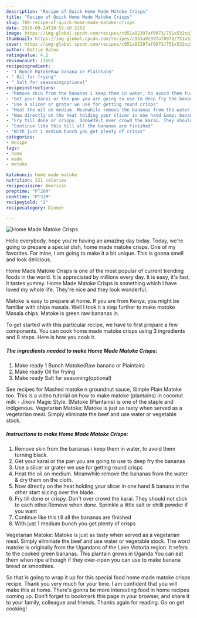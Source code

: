 ```yaml
---
description: "Recipe of Quick Home Made Matoke Crisps"
title: "Recipe of Quick Home Made Matoke Crisps"
slug: 780-recipe-of-quick-home-made-matoke-crisps
date: 2020-09-24T20:52:10.226Z
image: https://img-global.cpcdn.com/recipes/c951a92397af0973/751x532cq70/home-made-matoke-crisps-recipe-main-photo.jpg
thumbnail: https://img-global.cpcdn.com/recipes/c951a92397af0973/751x532cq70/home-made-matoke-crisps-recipe-main-photo.jpg
cover: https://img-global.cpcdn.com/recipes/c951a92397af0973/751x532cq70/home-made-matoke-crisps-recipe-main-photo.jpg
author: Bettie Bates
ratingvalue: 4.2
reviewcount: 11661
recipeingredient:
- "1 Bunch MatokeRaw banana or Plaintain"
- " Oil for frying"
- " Salt for seasoningoptional"
recipeinstructions:
- "Remove skin from the bananas i keep them in water, to avoid them turning black."
- "Get your karai or the pan you are going to use to deep fry the bananas"
- "Use a slicer or grater we use for getting round crisps"
- "Heat the oil on medium. Meanwhile remove the bananas from the water &amp; dry them on the cloth."
- "Now directly on the heat holding your slicer in one hand &amp; banana in the other start slicing over the blade."
- "Fry till done or crispy. Don&#39;t over crowd the karai. They should not stick to each other.Remove when done. Sprinkle a little salt or chilli powder if you want"
- "Continue like this till all the bananas are finished"
- "With just 1 medium bunch you get plenty of crisps"
categories:
- Recipe
tags:
- home
- made
- matoke

katakunci: home made matoke 
nutrition: 221 calories
recipecuisine: American
preptime: "PT26M"
cooktime: "PT31M"
recipeyield: "2"
recipecategory: Dinner

---
```



![Home Made Matoke Crisps](https://img-global.cpcdn.com/recipes/c951a92397af0973/751x532cq70/home-made-matoke-crisps-recipe-main-photo.jpg)

Hello everybody, hope you're having an amazing day today. Today, we're going to prepare a special dish, home made matoke crisps. One of my favorites. For mine, I am going to make it a bit unique. This is gonna smell and look delicious.

Home Made Matoke Crisps is one of the most popular of current trending foods in the world. It is appreciated by millions every day. It is easy, it's fast, it tastes yummy. Home Made Matoke Crisps is something which I have loved my whole life. They're nice and they look wonderful.

Matoke is easy to prepare at home. If you are from Kenya, you might be familiar with chips masala. Well I took it a step further to make matoke Masala chips. Matoke is green raw bananas in.


To get started with this particular recipe, we have to first prepare a few components. You can cook home made matoke crisps using 3 ingredients and 8 steps. Here is how you cook it.

<!--inarticleads1-->

##### The ingredients needed to make Home Made Matoke Crisps:

1. Make ready 1 Bunch Matoke(Raw banana or Plaintain)
1. Make ready  Oil for frying
1. Make ready  Salt for seasoning(optional)


See recipes for Mashed matoke n groundnut sauce, Simple Plain Matoke too. This is a video tutorial on how to make matoke (plantains) in coconut milk - Jikoni Magic Style. (Matoke (Plantains) is one of the staple and indigenous. Vegetarian Matoke: Matoke is just as tasty when served as a vegetarian meal. Simply eliminate the beef and use water or vegetable stock. 

<!--inarticleads2-->

##### Instructions to make Home Made Matoke Crisps:

1. Remove skin from the bananas i keep them in water, to avoid them turning black.
1. Get your karai or the pan you are going to use to deep fry the bananas
1. Use a slicer or grater we use for getting round crisps
1. Heat the oil on medium. Meanwhile remove the bananas from the water &amp; dry them on the cloth.
1. Now directly on the heat holding your slicer in one hand &amp; banana in the other start slicing over the blade.
1. Fry till done or crispy. Don&#39;t over crowd the karai. They should not stick to each other.Remove when done. Sprinkle a little salt or chilli powder if you want
1. Continue like this till all the bananas are finished
1. With just 1 medium bunch you get plenty of crisps


Vegetarian Matoke: Matoke is just as tasty when served as a vegetarian meal. Simply eliminate the beef and use water or vegetable stock. The word matoke is originally from the Ugandans of the Lake Victoria region. It refers to the cooked green bananas. This plantain grows in Uganda You can eat them when ripe although if they over-ripen you can use to make banana bread or smoothies. 

So that is going to wrap it up for this special food home made matoke crisps recipe. Thank you very much for your time. I am confident that you will make this at home. There's gonna be more interesting food in home recipes coming up. Don't forget to bookmark this page in your browser, and share it to your family, colleague and friends. Thanks again for reading. Go on get cooking!
